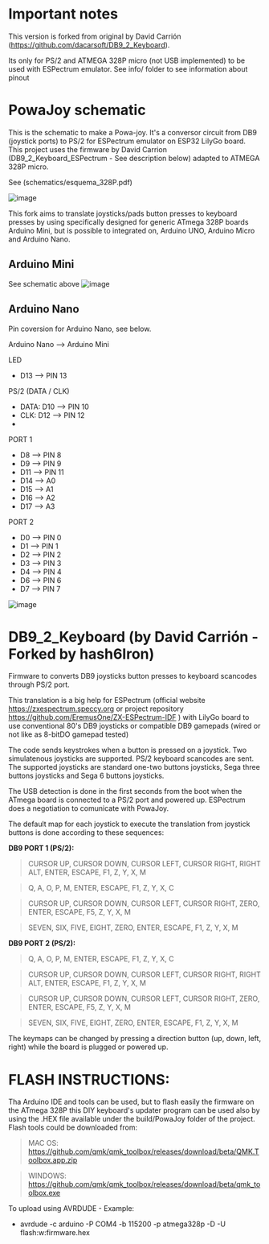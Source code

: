 # Important notes
This version is forked from original by David Carrión (https://github.com/dacarsoft/DB9_2_Keyboard). 

Its only for PS/2 and ATMEGA 328P micro (not USB implemented) to be used with ESPectrum emulator. See info/ folder to see information about pinout

# PowaJoy schematic
This is the schematic to make a Powa-joy. It's a conversor circuit from DB9 (joystick ports) to PS/2 for ESPectrum emulator on ESP32 LilyGo board. This project uses the firmware by David Carrion (DB9_2_Keyboard_ESPectrum - See description below) adapted to ATMEGA 328P micro.

See (schematics/esquema_328P.pdf)

![image](https://github.com/user-attachments/assets/fb3b092b-68a8-4e7b-b244-6de542be1621)

This fork aims to translate joysticks/pads button presses to keyboard presses by using specifically designed for generic ATmega 328P boards Arduino Mini, but is possible to integrated on, Arduino UNO, Arduino Micro and Arduino Nano.

## <b>Arduino Mini</b>

See schematic above
![image](https://github.com/user-attachments/assets/932ce9b2-a265-4cb4-aad6-31944a4d0395)

## <b>Arduino Nano</b>
Pin coversion for Arduino Nano, see below.

Arduino Nano --> Arduino Mini

LED
- D13 --> PIN 13

PS/2 (DATA / CLK)
- DATA: D10 --> PIN 10
- CLK:  D12 --> PIN 12
- 
PORT 1
- D8  --> PIN 8
- D9  --> PIN 9
- D11 --> PIN 11
- D14  --> A0
- D15  --> A1
- D16  --> A2
- D17  --> A3

PORT 2
- D0 --> PIN 0
- D1 --> PIN 1
- D2 --> PIN 2
- D3 --> PIN 3
- D4 --> PIN 4
- D6 --> PIN 6
- D7 --> PIN 7

![image](https://github.com/user-attachments/assets/04068531-fd36-4ebb-b3d9-fd1ddf13fa01)


# DB9_2_Keyboard (by David Carrión - Forked by hash6Iron)

Firmware to converts DB9 joysticks button presses to keyboard scancodes through PS/2 port.

This translation is a big help for ESPectrum (official website https://zxespectrum.speccy.org or project repository https://github.com/EremusOne/ZX-ESPectrum-IDF ) with LilyGo board to use conventional 80's DB9 joysticks or compatible DB9 gamepads (wired or not like as 8-bitDO gamepad tested)

The code sends keystrokes when a button is pressed on a joystick. Two simulatenous joysticks are supported. PS/2 keyboard scancodes are sent. The supported joysticks are standard one-two buttons joysticks, Sega three buttons joysticks and Sega 6 buttons joysticks.

The USB detection is done in the first seconds from the boot when the ATmega board is connected to a PS/2 port and powered up. ESPectrum does a negotiation to comunicate with PowaJoy.

The default map for each joystick to execute the translation from joystick buttons is done according to these sequences:


**DB9 PORT 1 (PS/2):**

> CURSOR UP, CURSOR DOWN, CURSOR LEFT, CURSOR RIGHT, RIGHT ALT, ENTER, ESCAPE, F1, Z, Y, X, M

> Q, A, O, P, M, ENTER, ESCAPE, F1, Z, Y, X, C

> CURSOR UP, CURSOR DOWN, CURSOR LEFT, CURSOR RIGHT, ZERO, ENTER, ESCAPE, F5, Z, Y, X, M

> SEVEN, SIX, FIVE, EIGHT, ZERO, ENTER, ESCAPE, F1, Z, Y, X, M


**DB9 PORT 2 (PS/2):**

> Q, A, O, P, M, ENTER, ESCAPE, F1, Z, Y, X, C

> CURSOR UP, CURSOR DOWN, CURSOR LEFT, CURSOR RIGHT, RIGHT ALT, ENTER, ESCAPE, F1, Z, Y, X, M

> CURSOR UP, CURSOR DOWN, CURSOR LEFT, CURSOR RIGHT, ZERO, ENTER, ESCAPE, F5, Z, Y, X, M

> SEVEN, SIX, FIVE, EIGHT, ZERO, ENTER, ESCAPE, F1, Z, Y, X, M


The keymaps can be changed by pressing a direction button (up, down, left, right) while the board is plugged or powered up.


# FLASH INSTRUCTIONS:

Tha Arduino IDE and tools can be used, but to flash easily the firmware on the ATmega 328P this DIY keyboard's updater program can be used also by using the  .HEX file available under the build/PowaJoy folder of the project. 
Flash tools could be downloaded from:

> MAC OS: https://github.com/qmk/qmk_toolbox/releases/download/beta/QMK.Toolbox.app.zip

> WINDOWS: https://github.com/qmk/qmk_toolbox/releases/download/beta/qmk_toolbox.exe

To upload using AVRDUDE - Example:
- avrdude -c arduino -P COM4 -b 115200 -p atmega328p -D -U flash:w:firmware.hex
